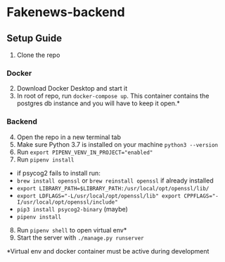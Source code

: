 # Fakenews-backend

## Setup Guide 
1. Clone the repo

### Docker

2. Download Docker Desktop and start it
3. In root of repo, run ```docker-compose up```. This container contains the postgres db instance and you will have to keep it open.*

### Backend

4. Open the repo in a new terminal tab
5. Make sure Python 3.7 is installed on your machine ```python3 --version```
6. Run ```export PIPENV_VENV_IN_PROJECT="enabled"```
7. Run ```pipenv install``` 
- if psycog2 fails to install run: 
- ```brew install openssl``` or ```brew reinstall openssl``` if already installed
- ```export LIBRARY_PATH=$LIBRARY_PATH:/usr/local/opt/openssl/lib/```
- ```export LDFLAGS="-L/usr/local/opt/openssl/lib" export CPPFLAGS="-I/usr/local/opt/openssl/include"```
- ```pip3 install psycog2-binary``` (maybe)
- ```pipenv install```
8. Run ```pipenv shell``` to open virtual env*
9. Start the server with ```./manage.py runserver```

*Virtual env and docker container must be active during development 
